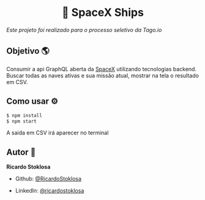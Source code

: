 <h1 align="center">🚀 SpaceX Ships</h1>

###### Este projeto foi realizado para o processo seletivo da Tago.io

## Objetivo 🌎
Consumir a api GraphQL aberta da [SpaceX](https://api.spacex.land/graphql/) utilizando tecnologias backend. Buscar todas as naves ativas e sua missão atual, mostrar na tela o resultado em CSV.

## Como usar ⚙️

```bash
$ npm install
$ npm start
```
A saida em CSV irá aparecer no terminal 


## Autor 👤

**Ricardo Stoklosa**

- Github: [@RicardoStoklosa](https://github.com/RicardoStoklosa)

- LinkedIn: [@ricardostoklosa](https://www.linkedin.com/in/ricardostoklosa/)
